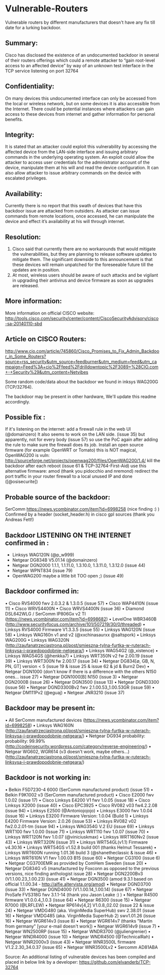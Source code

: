 Vulnerable-Routers
==================

Vulnerable routers by different manufacturers that doesn't have any fix till date for a lurking backdoor.


Summary:
--------------------------
Cisco has disclosed the existence of an undocumented backdoor in several of their routers offerings which could a remote attacker to “gain root-level access to an affected device” by way of an unknown test interface in the TCP service listening on port 32764

Confidentiality:
--------------------------
On many devices this undocumented interface can only be accessed from the local or wireless network, but on some devices it is also accessible from the Internet. There could be potential instances where attackers can gain access to these devices from internet and gather information for personal benefits.

Integrity:
------------------------
It is stated that an attacker could exploit this vulnerability by accessing the affected device from the LAN-side interface and issuing arbitrary commands in the underlying operating system. An exploit could allow the attacker to access user credentials for the administrator account of the device, manipulate them at his will and read the device configuration. It can also allow attacker to issue arbitrary commands on the device with escalated privileges.

Availability:
---------------------------
Currently there is no report that this swath of devices that have this backdoor issue are attacked from outsiders. As attacker can issue commands from remote locations, once accessed, he can manipulate the device and effect it’s availability at his will through internet.


Resolution:
----------------------
1.	Cisco said that currently there are no workarounds that would mitigate the vulnerabilities, but they are planning to release software updates to mitigate them. The significant downside to this announcement is that these devices will remain unpatched for the foreseeable future till the updates are in position.
2.	At most, wireless users should be aware of such attacks and be vigilant in upgrading their antivirus and device firmware as soon as upgrades are released.


More information:
------------------------------------------------------
More information on official CISCO website:
http://tools.cisco.com/security/center/content/CiscoSecurityAdvisory/cisco-sa-20140110-sbd 

Article on CISCO Routers:
---------------------------------
http://www.cio.com/article/745860/Cisco_Promises_to_Fix_Admin_Backdoor_in_Some_Routers?source=rss_security&utm_source=feedburner&utm_medium=feed&utm_campaign=Feed%3A+cio%2Ffeed%2Fdrilldowntopic%2F3089+%28CIO.com+-+Security%29&utm_content=Netvibes 
 
Some random code/data about the backdoor we found in inksys WAG200G (TCP/32764).

The backdoor may be present in other hardware, We'll update this readme accordingly.

Possible fix :
-------------------------------
If it's listening on the internet: add a firewall rule in the web UI (@domainzero)
It also seems to work on the LAN side. (issue 35)
but apparently, not for every body (issue 57) so use the PoC again after adding the rule to make sure the firewall does its job.
Install an open source firmware (for example OpenWRT or Tomato) this is NOT magical, OpenWAG200 is vuln: http://sourceforge.net/projects/openwag200/files/OpenWAG200/1.4/
kill the backdoor after each reboot (issue 61 & TCP-32764-First-Aid)
use this alternative firmware: amod (thank you pidocchio and nremond)
redirect the port traffic in your router firewall to a local unused IP and done ([@osisecurite])

Probable source of the backdoor:
--------------------------------------------
SerComm https://news.ycombinator.com/item?id=6998258 (nice finding :) )
Confirmed by a header (socket_header.h) in cisco gpl sources (thank you Andreas Fett!)

Backdoor LISTENING ON THE INTERNET confirmed in :
------------------------------------------------
 * Linksys WAG120N (@p_w999)
 *	Netgear DG834B V5.01.14 (@domainzero)
 *	Netgear DGN2000 1.1.1, 1.1.11.0, 1.3.10.0, 1.3.11.0, 1.3.12.0 (issue 44)
 *	Netgear WPNT834 (issue 79)
 *	OpenWAG200 maybe a little bit TOO open ;) (issue 49)


Backdoor confirmed in:
------------------------------------
•	Cisco RVS4000 fwv 2.0.3.2 & 1.3.0.5 (issue 57)
•	Cisco WAP4410N (issue 11)
•	Cisco WRVS4400N
•	Cisco WRVS4400N (issue 36)
•	Diamond DSL642WLG / SerComm IP806Gx v2 TI (https://news.ycombinator.com/item?id=6998682)
•	LevelOne WBR3460B (http://www.securityfocus.com/archive/101/507219/30/0/threaded)
•	Linksys RVS4000 Firmware V1.3.3.5 (issue 55)
•	Linksys WAG120N (issue 58)
•	Linksys WAG160n v1 and v2 (@xxchinasaurxx @saltspork)
•	Linksys WAG200G
•	Linksys WAG320N (http://zaufanatrzeciastrona.pl/post/smieszna-tylna-furtka-w-ruterach-linksysa-i-prawdopodobnie-netgeara/)
•	Linksys WAG54G2 (@_xistence)
•	Linksys WAG54GS (@henkka7)
•	Linksys WRT350N v2 fw 2.00.19 (issue 39)
•	Linksys WRT300N fw 2.00.17 (issue 34)
•	Netgear DG834[∅, GB, N, PN, GT] version < 5 (issue 19 & issue 25 & issue 62 & jd & Burn2 Dev)
•	Netgear DGN1000 (don't know if there is a difference with the others N150 ones... issue 27)
•	Netgear DGN1000[B] N150 (issue 3)
•	Netgear DGN2000B (issue 26)
•	Netgear DGN3500 (issue 13)
•	Netgear DGND3300 (issue 56)
•	Netgear DGND3300Bv2 fwv 2.1.00.53_1.00.53GR (issue 59)
•	Netgear DM111Pv2 (@eguaj)
•	Netgear JNR3210 (issue 37)

Backdoor may be present in:
------------------------------------
•	All SerComm manufactured devices (https://news.ycombinator.com/item?id=6998258)
•	Linksys WAG160N (http://zaufanatrzeciastrona.pl/post/smieszna-tylna-furtka-w-ruterach-linksysa-i-prawdopodobnie-netgeara/)
•	Netgear DG934 probability: probability: 99.99% (http://codeinsecurity.wordpress.com/category/reverse-engineering/)
•	Netgear WG602, WGR614 (v3 doesn't work, maybe others...) (http://zaufanatrzeciastrona.pl/post/smieszna-tylna-furtka-w-ruterach-linksysa-i-prawdopodobnie-netgeara/)


Backdoor is not working in:
---------------------------------------
•	Belkin F5D7230-4 6000 (SerComm manufactured product) (issue 51)
•	Belkin F9K1002 v3 (SerComm manufactured product)
•	Cisco E2000 fwv 1.0.02 (issue 17)
•	Cisco Linksys E4200 V1 fwv 1.0.05 (issue 18)
•	Cisco Linksys X2000 (issue 40)
•	Cisco EPC3925
•	Cisco RV082 v03 fw4.2.2.08 (issue 94)
•	Linksys E2500 (@Antoniojojojo)
•	Linksys E3000 fwv 1.0.04 (issue 16)
•	Linksys E3200 Firmware Version: 1.0.04 (Build 1)
•	Linksys E4200 Firmware Version: 2.0.26 (issue 53)
•	Linksys RV082 v02 fw2.0.2.01-tm (issue 94)
•	Linksys WAG354G V.2 EU (issue 69)
•	Linksys WRT100 fwv 1.0.00 (Issue 71)
•	Linksys WRT110 fwv 1.0.07 (issue 70)
•	Linksys WRT120N fwv 1.0.07 (@viniciuskmax)
•	Linksys WRT160Nv2 (issue 43)
•	Linksys WRT320N (issue 31)
•	Linksys WRT54GL(v1.1) Firmware v4.30.16
•	Linksys WRT54GS v1.52.8 build 001 (thanks Helmut Tessarek)
•	Linksys WRT600N running 1.01.36 build 3 (@shanetheclassic & issue 46)
•	Linksys WRT610N V1 fwv 1.00.03 B15 (issue 60)
•	Netgear CG3100 (issue 6)
•	Netgear CG3700EMR as provided by ComHem Sweden (issue 20)
•	Netgear DG834G v5 (manufactured by Foxconn as opposed to the previous versions, nice finding anthologist issue 28)
•	Netgear DGN2200Bv3 (V1.1.00.23_1.00.23) (issue 41)
•	Netgear DGN3500 (amod 9.3.1 based on official 1.1.00.34 - http://alfie.altervista.org/amod)
•	Netgear DGND3700 (issue 33)
•	Netgear DGND4000 (V1.1.00.14_1.00.14) (issue 67)
•	Netgear ProSafe FVS318G fwv 3.1.1-14 (thank you Jason Leake :) )
•	Netgear R4500 firmware V1.0.0.4_1.0.3 (issue 64)
•	Netgear R6300 (issue 15)
•	Netgear R7000 (@LRFLEW)
•	Netgear RP614v[4,2] V1.0.8_02.02 (issue 22 & issue 24)
•	Netgear VMDG480 (aka. VirginMedia SuperHub) swv 2.38.01 (issue 16)
•	Netgear VMDG485 (aka. VirginMedia SuperHub 2) swv1.01.26 (issue 16)
•	Netgear WGR614v3 (issue 8)
•	Netgear WGR614v7 (thanks "Martin from germany" [your e-mail doesn't work])
•	Netgear WGR614v9 (issue 7)
•	Netgear WN2500RP (issue 15)
•	Netgear WNDR3700 (@juliengrenier)
•	Netgear WNDR4000 (issue 10)
•	Netgear WNDR4500 (@TechnicalRah)
•	Netgear WNR2000v3 (issue 43)
•	Netgear WNR3500L firmware V1.2.2.30_34.0.37 (issue 65)
•	Netgear WNR3500Lv2
•	Sercomm AD81ABA



Source: An additional listing of vulnerable devices has been compiled and placed in below link by a developer:
https://github.com/elvanderb/TCP-32764
